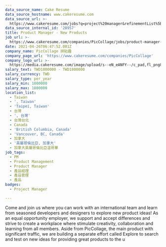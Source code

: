 ```yaml
---
data_source_name: Cake Resume
data_source_hostname: www.cakeresume.com
data_source_url: >-
  https://www.cakeresume.com/jobs?q=project%20manager&refinementList%5Blang_name%5D%5B0%5D=English&refinementList%5Bsalary_type%5D=per_year&range%5Bsalary_range%5D%5Bmin%5D=1000000&page=2
data_source_internal_id: '28957'
title: Product Manager - New Products
job_url: >-
  https://www.cakeresume.com/companies/PicCollage/jobs/product-manager-explore-newapps
date: 2021-04-26T06:47:52.081Z
company_name: PicCollage 拼貼趣
company_page_url: 'https://www.cakeresume.com/companies/PicCollage'
company_logo_url: >-
  https://media.cakeresume.com/image/upload/s--eN_eANFY--/c_pad,fl_png8,h_200,w_200/v1621493162/xqrmjh6pbfnn4asectnl.png
salary_text: TWD1000000 - TWD1800000
salary_currency: TWD
salary_type: per_year
salary_min: 1000000
salary_max: 1800000
location_list:
  - Taiwan
  - ', Taiwan'
  - 'Taipei, Taiwan'
  - 台灣
  - ', 台灣'
  - 台灣台北
  - Canada
  - 'British Columbia, Canada'
  - 'Vancouver, BC, Canada'
  - 加拿大
  - '英屬哥倫比亞, 加拿大'
  - 加拿大英屬哥倫比亞溫哥華
job_tags:
  - PM
  - Product Management
  - Product Manager
  - 產品經理
  - 產品管理
  - 產品
badges:
  - Project Manager

---
```


Come and join us where you can work with an international team and learn from seasoned developers and designers to explore new product ideas! As an equal opportunity employer, we support and accept differences and strive to create a workplace where stimulate creativity, collaboration and learning from all members. Aside from PicCollage, the main product with significant traffic, we are building a separate effort called Explore to search and test on new ideas for providing great products to the u
